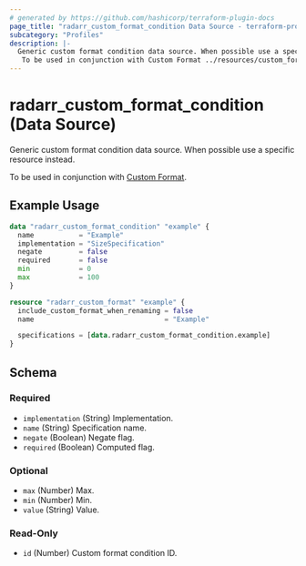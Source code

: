```yaml
---
# generated by https://github.com/hashicorp/terraform-plugin-docs
page_title: "radarr_custom_format_condition Data Source - terraform-provider-radarr"
subcategory: "Profiles"
description: |-
  Generic custom format condition data source. When possible use a specific resource instead.
   To be used in conjunction with Custom Format ../resources/custom_format.
---
```


# radarr_custom_format_condition (Data Source)

<!-- subcategory:Profiles --> Generic custom format condition data source. When possible use a specific resource instead.
 To be used in conjunction with [Custom Format](../resources/custom_format).

## Example Usage

```terraform
data "radarr_custom_format_condition" "example" {
  name           = "Example"
  implementation = "SizeSpecification"
  negate         = false
  required       = false
  min            = 0
  max            = 100
}

resource "radarr_custom_format" "example" {
  include_custom_format_when_renaming = false
  name                                = "Example"

  specifications = [data.radarr_custom_format_condition.example]
}
```

<!-- schema generated by tfplugindocs -->
## Schema

### Required

- `implementation` (String) Implementation.
- `name` (String) Specification name.
- `negate` (Boolean) Negate flag.
- `required` (Boolean) Computed flag.

### Optional

- `max` (Number) Max.
- `min` (Number) Min.
- `value` (String) Value.

### Read-Only

- `id` (Number) Custom format condition ID.



